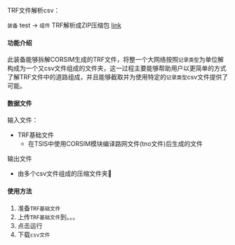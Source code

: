 TRF文件解析csv：

`装备` test -> `组件`   TRF解析成ZIP压缩包  [link](http://utb.cloud/uDev/item/9b7047c9fufb9bfu48c5fu83c9fu89ad97d71ef7)  

#### 功能介绍

​	此装备能够拆解CORSIM生成的TRF文件，将整一个大网络按照`记录类型`为单位解构成为一个又csv文件组成的文件夹，这一过程主要能够帮助用户以更简单的方式了解TRF文件中的道路组成，并且能够截取并为使用特定的`记录类型`csv文件提供了可能。

#### 数据文件

输入文件：

* TRF基础文件
  * 在TSIS中使用CORSIM模块编译路网文件(tno文件)后生成的文件

输出文件

* 由多个csv文件组成的压缩文件夹📂

#### 使用方法

1. 准备`TRF基础文件`
2. 上传`TRF基础文件`到。。。
3. 点击运行
4. 下载`csv文件`



